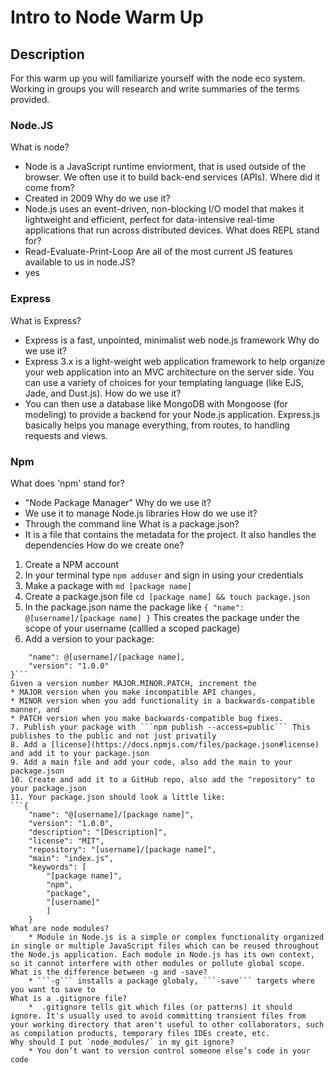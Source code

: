 # Intro to Node Warm Up

## Description

For this warm up you will familiarize yourself with the node eco system. Working in groups you will research and write summaries of the terms provided.

### Node.JS

What is node?
* Node is a JavaScript runtime enviorment, that is used outside of the browser.  We often use it to build back-end services (APIs).
Where did it come from?
* Created in 2009
Why do we use it?
* Node.js uses an event-driven, non-blocking I/O model that makes it lightweight and efficient, perfect for data-intensive real-time applications that run across distributed devices.
What does REPL stand for?
* Read-Evaluate-Print-Loop
Are all of the most current JS features available to us in node.JS?
* yes
### Express

What is Express?
* Express is a fast, unpointed, minimalist web node.js framework
Why do we use it?
* Express 3.x is a light-weight web application framework to help organize your web application into an MVC architecture on the server side. You can use a variety of choices for your templating language (like EJS, Jade, and Dust.js).
How do we use it?
* You can then use a database like MongoDB with Mongoose (for modeling) to provide a backend for your Node.js application. Express.js basically helps you manage everything, from routes, to handling requests and views.
### Npm

What does 'npm' stand for?
* "Node Package Manager"
Why do we use it?
* We use it to manage Node.js libraries
How do we use it?
* Through the command line
What is a package.json?
* It is a file that contains the metadata for the project. It also handles the dependencies
How do we create one?
1. Create a NPM account 
2. In your terminal type ```npm adduser``` and sign in using your credentials
3. Make a package with ```md [package name]```
4. Create a package.json file ```cd [package name] && touch package.json```
5. In the package.json name the package like ```{
    "name": @[username]/[package name]
}``` 
This creates the package under the scope of your username (callled a scoped package)
6. Add a version to your package: 
```{
    "name": @[username]/[package name],
    "version": "1.0.0"
}```
Given a version number MAJOR.MINOR.PATCH, increment the
* MAJOR version when you make incompatible API changes,
* MINOR version when you add functionality in a backwards-compatible manner, and
* PATCH version when you make backwards-compatible bug fixes.
7. Publish your package with ```npm publish --access=public``` This publishes to the public and not just privatily
8. Add a [license](https://docs.npmjs.com/files/package.json#license) and add it to your package.json
9. Add a main file and add your code, also add the main to your package.json
10. Create and add it to a GitHub repo, also add the "repository" to your package.json
11. Your package.json should look a little like: 
```{
    "name": "@[username]/[package name]",
    "version": "1.0.0",
    "description": "[Description]",
    "license": "MIT",
    "repository": "[username]/[package name]",
    "main": "index.js",
    "keywords": [
        "[package name]",
        "npm",
        "package",
        "[username]"
        ]
    }
What are node modules?
    * Module in Node.js is a simple or complex functionality organized in single or multiple JavaScript files which can be reused throughout the Node.js application. Each module in Node.js has its own context, so it cannot interfere with other modules or pollute global scope.
What is the difference between -g and -save?
    * ```-g``` installs a package globaly, ```-save``` targets where you want to save to 
What is a .gitignore file?
    *  .gitignore tells git which files (or patterns) it should ignore. It's usually used to avoid committing transient files from your working directory that aren't useful to other collaborators, such as compilation products, temporary files IDEs create, etc.
Why should I put `node_modules/` in my git ignore?
    * You don’t want to version control someone else’s code in your code